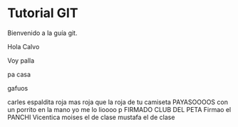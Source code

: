 # Tutorial GIT
Bienvenido a la guía git.

Hola Calvo

Voy palla

pa casa

gafuos


carles espaldita roja mas roja que la roja de tu camiseta
PAYASOOOOS
con un porrito en la mano yo me lo lioooo p
FIRMADO CLUB DEL PETA
Firmao el PANCHI
Vicentica
moises el de clase
mustafa el de clase